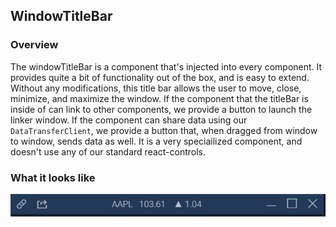 ## WindowTitleBar

### Overview
The windowTitleBar is a component that's injected into every component. It provides quite a bit of functionality out of the box, and is easy to extend. Without any modifications, this title bar allows the user to move, close, minimize, and maximize the window. If the component that the titleBar is inside of can link to other components, we provide a button to launch the linker window. If the component can share data using our `DataTransferClient`, we provide a button that, when dragged from window to window, sends data as well. It is a very speciailized component, and doesn't use any of our standard react-controls.

### What it looks like
![](./screenshot.png)